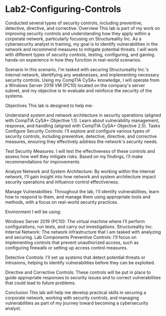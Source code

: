 # Lab2-Configuring-Controls
 Conducted several types of security controls, including preventive, detective, directive, and corrective.
Overview
This lab is part of my work on improving security controls and understanding how they apply within a corporate network, particularly focusing on Structureality Inc. As a cybersecurity analyst in training, my goal is to identify vulnerabilities in the network and recommend measures to mitigate potential threats. I will work with different types of security controls, testing, configuring, and gaining hands-on experience in how they function in real-world scenarios.

Scenario
In this scenario, I'm tasked with securing Structureality Inc.'s internal network, identifying any weaknesses, and implementing necessary security controls. Using my CompTIA CySA+ knowledge, I will operate from a Windows Server 2019 VM (PC10) located on the company's server subnet, and my objective is to evaluate and reinforce the security of the systems.

Objectives
This lab is designed to help me:

Understand system and network architecture in security operations (aligned with CompTIA CySA+ Objective 1.1).
Learn about vulnerability management, response, and handling (aligned with CompTIA CySA+ Objective 2.5).
Tasks
Configure Security Controls: I'll explore and configure various types of security controls, including preventive, detective, directive, and corrective measures, ensuring they effectively address the network's security needs.

Test Security Measures: I will test the effectiveness of these controls and assess how well they mitigate risks. Based on my findings, I’ll make recommendations for improvements.

Analyze Network and System Architecture: By working within the internal network, I’ll gain insight into how network and system architecture impact security operations and influence control effectiveness.

Manage Vulnerabilities: Throughout the lab, I'll identify vulnerabilities, learn how to respond to them, and manage them using appropriate tools and methods, with a focus on real-world security practices.

Environment
I will be using:

Windows Server 2019 (PC10): The virtual machine where I’ll perform configurations, run tests, and carry out investigations.
Structureality Inc. Internal Network: The network infrastructure that I am tasked with analyzing and securing.
Lab Components
Preventive Controls: I'll focus on implementing controls that prevent unauthorized access, such as configuring firewalls or setting up access control measures.

Detective Controls: I'll set up systems that detect potential threats or intrusions, helping to identify vulnerabilities before they can be exploited.

Directive and Corrective Controls: These controls will be put in place to guide appropriate responses to security issues and to correct vulnerabilities that could lead to future problems.

Conclusion
This lab will help me develop practical skills in securing a corporate network, working with security controls, and managing vulnerabilities as part of my journey toward becoming a cybersecurity analyst.
